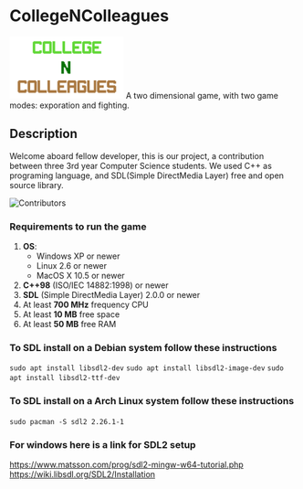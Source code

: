 # CollegeNColleagues 
<img alt="CnC" src="https://github.com/Edebala/CollegeNColleagues/blob/main/Assets/logo.png" width="200"/> 
A two dimensional game, with two game modes: exporation and fighting.

## Description
Welcome aboard fellow developer, this is our project, a contribution between three 3rd year Computer Science students.
We used C++ as programing language, and SDL(Simple DirectMedia Layer) free and open source library.

![Contributors](https://github.com/Edebala/CollegeNColleagues/graphs/contributors)

### Requirements to run the game
1. **OS**: 
    * Windows XP or newer
    * Linux 2.6 or newer
    * MacOS X 10.5 or newer
2. **C++98** (ISO/IEC 14882:1998) or newer
3. **SDL** (Simple DirectMedia Layer) 2.0.0 or newer
4. At least **700 MHz** frequency CPU
5. At least **10 MB** free space
6. At least **50 MB** free RAM

### To SDL install on a Debian system follow these instructions
`sudo apt install libsdl2-dev`
`sudo apt install libsdl2-image-dev`
`sudo apt install libsdl2-ttf-dev`

### To SDL install on a Arch Linux system follow these instructions
`sudo pacman -S sdl2 2.26.1-1`

### For windows here is a link for SDL2 setup
https://www.matsson.com/prog/sdl2-mingw-w64-tutorial.php
https://wiki.libsdl.org/SDL2/Installation
